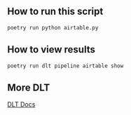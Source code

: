## How to run this script

```bash
poetry run python airtable.py
```

## How to view results

```bash
poetry run dlt pipeline airtable show
```

## More DLT

[DLT Docs](https://dlthub.com/docs/intro)